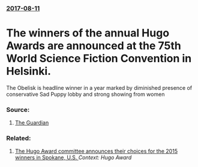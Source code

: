 ### [2017-08-11](/news/2017/08/11/index.md)

# The winners of the annual Hugo Awards are announced at the 75th World Science Fiction Convention in Helsinki. 

The Obelisk is headline winner in a year marked by diminished presence of conservative Sad Puppy lobby and strong showing from women


### Source:

1. [The Guardian](https://www.theguardian.com/books/2017/aug/11/hugo-awards-2017-nk-jemisin-repeats-best-novel-win-the-obelisk)

### Related:

1. [The Hugo Award committee announces their choices for the 2015 winners in Spokane, U.S. ](/news/2015/08/22/the-hugo-award-committee-announces-their-choices-for-the-2015-winners-in-spokane-u-s.md) _Context: Hugo Award_
